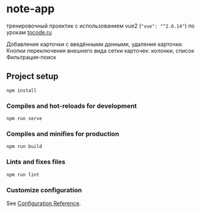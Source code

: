 # note-app 
тренировочный проектик с использованием vue2
(```"vue": "^2.6.14"```)
по урокам [tocode.ru](tocode.ru)

Добавление карточки с введёнными данными, удаление карточки.
Кнопки переключения внешнего вида сетки карточек: колонки, список
Фильтрация-поиск

## Project setup
```
npm install
```

### Compiles and hot-reloads for development
```
npm run serve
```

### Compiles and minifies for production
```
npm run build
```

### Lints and fixes files
```
npm run lint
```

### Customize configuration
See [Configuration Reference](https://cli.vuejs.org/config/).
